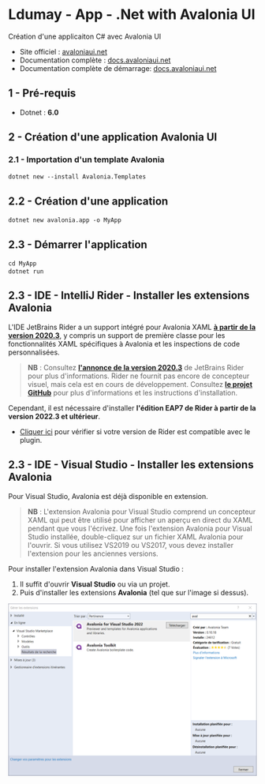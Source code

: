 # Ldumay - App - .Net with Avalonia UI

Création d'une applicaiton C# avec Avalonia UI

- Site officiel : [avaloniaui.net](https://avaloniaui.net/)
- Documentation complète : [docs.avaloniaui.net](https://docs.avaloniaui.net/)
- Documentation complète de démarrage: [docs.avaloniaui.net](https://docs.avaloniaui.net/docs/getting-started)

## 1 - Pré-requis

- Dotnet : **6.0**

## 2 - Création d'une application Avalonia UI

### 2.1 - Importation d'un template Avalonia

```
dotnet new --install Avalonia.Templates
```

## 2.2 - Création d'une application

```
dotnet new avalonia.app -o MyApp
```

## 2.3 - Démarrer l'application

```
cd MyApp
dotnet run
```

## 2.3 - IDE - IntelliJ Rider - Installer les extensions Avalonia

L'IDE JetBrains Rider a un support intégré pour Avalonia XAML [**à partir de la version 2020.3**](https://www.jetbrains.com/rider/whatsnew/2020-3/#version-2020-3-avalonia-support), y compris un support de première classe pour les fonctionnalités XAML spécifiques à Avalonia et les inspections de code personnalisées.

> **NB** : Consultez [**l'annonce de la version 2020.3**](https://www.jetbrains.com/rider/whatsnew/2020-3/#version-2020-3-avalonia-support) de JetBrains Rider pour plus d'informations. Rider ne fournit pas encore de concepteur visuel, mais cela est en cours de développement. Consultez [**le projet GitHub**](https://github.com/ForNeVeR/AvaloniaRider) pour plus d'informations et les instructions d'installation.

Cependant, il est nécessaire d'installer **l'édition EAP7 de Rider à partir de la version 2022.3 et ultérieur**.
- [Cliquer ici](https://plugins.jetbrains.com/plugin/14839-avaloniarider/) pour vérifier si votre version de Rider est compatible avec le plugin.

## 2.3 - IDE - Visual Studio - Installer les extensions Avalonia

Pour Visual Studio, Avalonia est déjà disponible en extension.

> **NB** : L'extension Avalonia pour Visual Studio comprend un concepteur XAML qui peut être utilisé pour afficher un aperçu en direct du XAML pendant que vous l'écrivez. Une fois l'extension Avalonia pour Visual Studio installée, double-cliquez sur un fichier XAML Avalonia pour l'ouvrir.
Si vous utilisez VS2019 ou VS2017, vous devez installer l'extension pour les anciennes versions.

Pour installer l'extension Avalonia dans Visual Studio :

1. Il suffit d'ouvrir **Visual Studio** ou via un projet.
2. Puis d'installer les extensions **Avalonia** (tel que sur l'image si dessus).

![img](/_img/001.png)